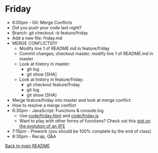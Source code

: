 # Friday

* 6:00pm - Git: Merge Conflicts
 * Did you push your code last night?
 * Branch: git checkout -b feature/friday
 * Add a new file: friday.md
 * MERGE CONFLICTS!!!!
   * Modify line 1 of README.md in feature/friday
   * Commit changes; checkout master; modify line 1 of README.md in master
   * Look at history in master:
     * git log
     * git show [SHA]
   * Look at history in feature/friday:
     * git checkout feature/friday
     * git log
     * git show [SHA]
  * Merge feature/friday into master and look at merge conflict
  * How to resolve a merge conflict
* 6:30pm - JavaScript: Functions & console.log
  * Use [code/friday.html](/code/friday.html) and [code/friday.js](/code/friday.js)
  * Want to play with other forms of functions? Check out this [gist on the evolution of an IIFE](https://gist.github.com/bethadele/85621c52d9c454fdd258ec67e4279ea2)
* 7:15pm - Prework (you should be 100% complete by the end of class)
* 8:30pm - Recap, Q&A

[Back to main README](/README.md)
